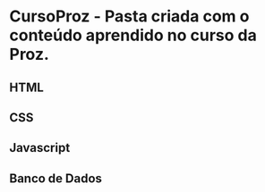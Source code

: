 # CursoProz - Pasta criada com o conteúdo aprendido no curso da Proz.

## HTML
## CSS
## Javascript
## Banco de Dados

